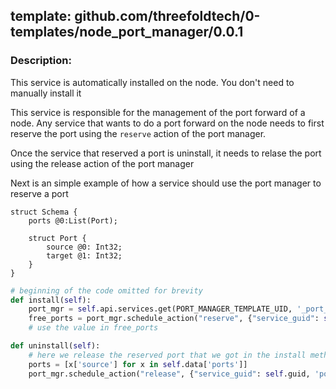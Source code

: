 ## template: github.com/threefoldtech/0-templates/node_port_manager/0.0.1

### Description:
This service is automatically installed on the node. You don't need to manually install it

This service is responsible for the management of the port forward of a node.
Any service that wants to do a port forward on the node needs to first reserve the port using the `reserve` action of the port manager.

Once the service that reserved a port is uninstall, it needs to relase the port using the release action of the port manager


Next is an simple example of how a service should use the port manager to reserve a port
```capnp
struct Schema {
    ports @0:List(Port);

    struct Port {
        source @0: Int32;
        target @1: Int32;
    }
}
```

```python
# beginning of the code omitted for brevity
def install(self):
    port_mgr = self.api.services.get(PORT_MANAGER_TEMPLATE_UID, '_port_manager')
    free_ports = port_mgr.schedule_action("reserve", {"service_guid": self.guid, 'n': count}).wait(die=True).result
    # use the value in free_ports

def uninstall(self):
    # here we release the reserved port that we got in the install method
    ports = [x['source'] for x in self.data['ports']]
    port_mgr.schedule_action("release", {"service_guid": self.guid, 'ports': ports})
```